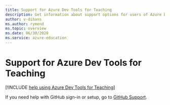 ```yaml
---
title: Support for Azure Dev Tools for Teaching
description: Get information about support options for users of Azure Dev Tools for Teaching.
author: v-dihans
ms.author: rymend
ms.topic: overview
ms.date: 06/30/2020
ms.service: azure-education
---
```


# Support for Azure Dev Tools for Teaching

[!INCLUDE [help using Azure Dev Tools for Teaching](../../../includes/edu-dev-tools-program-support.md)]

If you need help with GitHub sign-in or setup, go to [GitHub Support](https://aka.ms/githubsupporteduhub).
